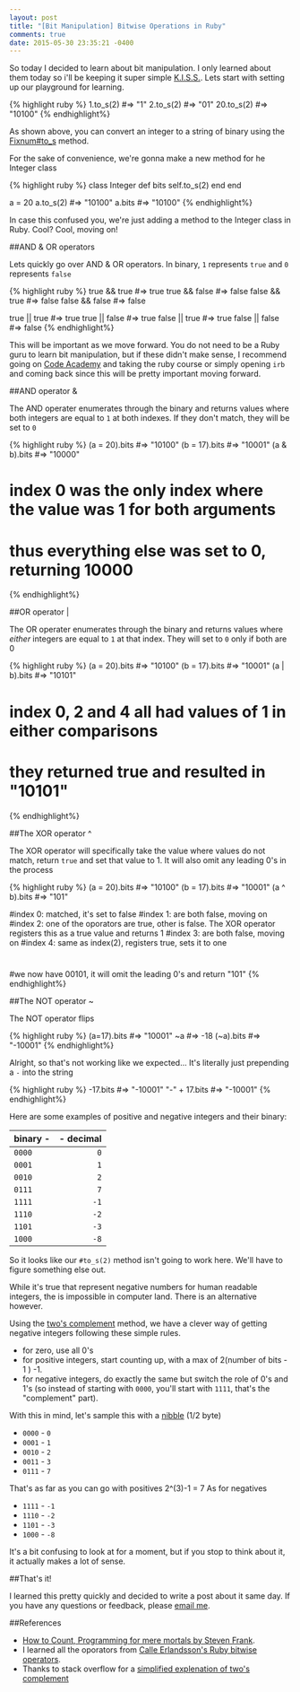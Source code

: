 ```yaml
---
layout: post
title: "[Bit Manipulation] Bitwise Operations in Ruby"
comments: true
date: 2015-05-30 23:35:21 -0400
---
```


So today I decided to learn about bit manipulation. I only learned about them today so i'll be keeping it super simple [K.I.S.S.](http://en.wikipedia.org/wiki/KISS_principle). Lets start with setting up our playground for learning.


{% highlight ruby %}
1.to_s(2)  #=> "1"
2.to_s(2)  #=> "01"
20.to_s(2) #=> "10100"
{% endhighlight%}

As shown above, you can convert an integer to a string of binary using the [Fixnum#to_s](http://ruby-doc.org/core-2.1.0/Fixnum.html#method-i-to_s) method.  

For the sake of convenience, we're gonna make a new method for he Integer class

{% highlight ruby %}
class Integer
    def bits
        self.to_s(2)
    end
end

a = 20
a.to_s(2) #=> "10100"
a.bits    #=> "10100"
{% endhighlight%}

In case this confused you, we're just adding a method to the Integer class in Ruby. Cool? Cool, moving on!

##AND & OR operators

Lets quickly go over AND & OR operators. In binary, ```1``` represents ```true``` and ```0``` represents ```false```

{% highlight ruby %}
true && true    #=> true
true && false   #=> false
false && true   #=> false
false && false  #=> false

true || true    #=> true
true || false   #=> true
false || true   #=> true
false || false  #=> false
{% endhighlight%}

This will be important as we move forward. You do not need to be a Ruby guru to learn bit manipulation, but if these didn't make sense, I recommend going on [Code Academy](www.codecademy.com) and taking the ruby course or simply opening ```irb``` and coming back since this will be pretty important moving forward.

##AND operator &

The AND operater enumerates through the binary and returns values where both integers are equal to  ```1``` at both indexes. If they don't match, they will be set to ```0```

{% highlight ruby %}
(a = 20).bits   #=> "10100"
(b = 17).bits   #=> "10001"
(a & b).bits    #=> "10000"

# index 0 was the only index where the value was 1 for both arguments 
# thus everything else was set to 0, returning 10000
{% endhighlight%}

##OR operator |

The OR operater enumerates through the binary and returns values where _either_ integers are equal to  ```1``` at that index. They will set to ```0``` only if both are 0

{% highlight ruby %}
(a = 20).bits   #=> "10100"
(b = 17).bits   #=> "10001"
(a | b).bits    #=> "10101"

# index 0, 2 and 4 all had values of 1 in either comparisons
# they returned true and resulted in "10101"
{% endhighlight%}

##The XOR operator ^

The XOR operator will specifically take the value where values do not match, return ```true``` and set that value to 1. It will also omit any leading 0's in the process

{% highlight ruby %}
(a = 20).bits   #=> "10100"
(b = 17).bits   #=> "10001"
(a ^ b).bits    #=> "101"

#index 0: matched, it's set to false
#index 1: are both false, moving on
#index 2: one of the oporators are true, other is false. The XOR operator registers this as a true value and returns 1
#index 3: are both false, moving on
#index 4: same as index(2), registers true, sets it to one
#
#we now have 00101, it will omit the leading 0's and return "101"
{% endhighlight%}

##The NOT operator ~

The NOT operator flips 

{% highlight ruby %}
(a=17).bits #=> "10001"
~a          #=> -18
(~a).bits   #=> "-10001"
{% endhighlight%}

Alright, so that's not working like we expected... It's literally just prepending a ```-``` into the string

{% highlight ruby %}
-17.bits        #=> "-10001"
"-" + 17.bits   #=> "-10001"
{% endhighlight%}

Here are some examples of positive and negative integers and their binary:  

|binary -|- decimal|
|:---------|-------:|
|```0000```| ```0```|
|```0001```| ```1```|
|```0010```| ```2```|
|```0111```| ```7```|
|```1111```|```-1```|
|```1110```|```-2```|
|```1101```|```-3```|
|```1000```|```-8```|

So it looks like our ```#to_s(2)``` method isn't going to work here. We'll have to figure something else out.  

While it's true that represent negative numbers for human readable integers, the is impossible in computer land. There is an alternative however.

Using the [two's complement](http://en.wikipedia.org/wiki/Two's_complement) method, we have a clever way of getting negative integers following these simple rules.

- for zero, use all 0's
- for positive integers, start counting up, with a max of 2(number of bits - 1 ) -1.
- for negative integers, do exactly the same but switch the role of 0's and 1's (so instead of starting with ```0000```, you'll start with ```1111```, that's the "complement" part).

With this in mind, let's sample this with a [nibble](http://en.wikipedia.org/wiki/Nibble) (1/2 byte)

- ```0000``` - ```0```
- ```0001``` - ```1```
- ```0010``` - ```2```
- ```0011``` - ```3```
- ```0111``` - ```7```

That's as far as you can go with positives 2^(3)-1 = 7
As for negatives

- ```1111``` - ```-1```
- ```1110``` - ```-2```
- ```1101``` - ```-3```
- ```1000``` - ```-8```

It's a bit confusing to look at for a moment, but if you stop to think about it, it actually makes a lot of sense. 


##That's it!

I learned this pretty quickly and decided to write a post about it same day. If you have any questions or feedback, please [email me](mailto:rjny86@gmail.com). 

##References
- [How to Count, Programming for mere mortals by Steven Frank](http://www.amazon.com/Count-Programming-Mere-Mortals-Book-ebook/dp/B005DPIKPE).  
- I learned all the oporators from [Calle Erlandsson's Ruby bitwise operators](http://www.amazon.com/Count-Programming-Mere-Mortals-Book-ebook/dp/B005DPIKPE). 
- Thanks to stack overflow for a [simplified explenation of two's complement](http://stackoverflow.com/questions/1049722/what-is-2s-complement)

